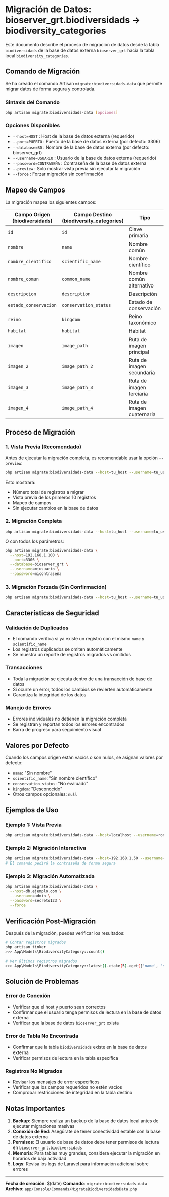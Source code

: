 # Migración de Datos: bioserver_grt.biodiversidads → biodiversity_categories

Este documento describe el proceso de migración de datos desde la tabla `biodiversidads` de la base de datos externa `bioserver_grt` hacia la tabla local `biodiversity_categories`.

## Comando de Migración

Se ha creado el comando Artisan `migrate:biodiversidads-data` que permite migrar datos de forma segura y controlada.

### Sintaxis del Comando

```bash
php artisan migrate:biodiversidads-data [opciones]
```

### Opciones Disponibles

- `--host=HOST` : Host de la base de datos externa (requerido)
- `--port=PUERTO` : Puerto de la base de datos externa (por defecto: 3306)
- `--database=BD` : Nombre de la base de datos externa (por defecto: bioserver_grt)
- `--username=USUARIO` : Usuario de la base de datos externa (requerido)
- `--password=CONTRASEÑA` : Contraseña de la base de datos externa
- `--preview` : Solo mostrar vista previa sin ejecutar la migración
- `--force` : Forzar migración sin confirmación

## Mapeo de Campos

La migración mapea los siguientes campos:

| Campo Origen (biodiversidads) | Campo Destino (biodiversity_categories) | Tipo |
|-------------------------------|------------------------------------------|------|
| `id` | `id` | Clave primaria |
| `nombre` | `name` | Nombre común |
| `nombre_cientifico` | `scientific_name` | Nombre científico |
| `nombre_comun` | `common_name` | Nombre común alternativo |
| `descripcion` | `description` | Descripción |
| `estado_conservacion` | `conservation_status` | Estado de conservación |
| `reino` | `kingdom` | Reino taxonómico |
| `habitat` | `habitat` | Hábitat |
| `imagen` | `image_path` | Ruta de imagen principal |
| `imagen_2` | `image_path_2` | Ruta de imagen secundaria |
| `imagen_3` | `image_path_3` | Ruta de imagen terciaria |
| `imagen_4` | `image_path_4` | Ruta de imagen cuaternaria |

## Proceso de Migración

### 1. Vista Previa (Recomendado)

Antes de ejecutar la migración completa, es recomendable usar la opción `--preview`:

```bash
php artisan migrate:biodiversidads-data --host=tu_host --username=tu_usuario --preview
```

Esto mostrará:
- Número total de registros a migrar
- Vista previa de los primeros 10 registros
- Mapeo de campos
- Sin ejecutar cambios en la base de datos

### 2. Migración Completa

```bash
php artisan migrate:biodiversidads-data --host=tu_host --username=tu_usuario
```

O con todos los parámetros:

```bash
php artisan migrate:biodiversidads-data \
  --host=192.168.1.100 \
  --port=3306 \
  --database=bioserver_grt \
  --username=miusuario \
  --password=micontraseña
```

### 3. Migración Forzada (Sin Confirmación)

```bash
php artisan migrate:biodiversidads-data --host=tu_host --username=tu_usuario --force
```

## Características de Seguridad

### Validación de Duplicados
- El comando verifica si ya existe un registro con el mismo `name` y `scientific_name`
- Los registros duplicados se omiten automáticamente
- Se muestra un reporte de registros migrados vs omitidos

### Transacciones
- Toda la migración se ejecuta dentro de una transacción de base de datos
- Si ocurre un error, todos los cambios se revierten automáticamente
- Garantiza la integridad de los datos

### Manejo de Errores
- Errores individuales no detienen la migración completa
- Se registran y reportan todos los errores encontrados
- Barra de progreso para seguimiento visual

## Valores por Defecto

Cuando los campos origen están vacíos o son nulos, se asignan valores por defecto:

- `name`: "Sin nombre"
- `scientific_name`: "Sin nombre científico"
- `conservation_status`: "No evaluado"
- `kingdom`: "Desconocido"
- Otros campos opcionales: `null`

## Ejemplos de Uso

### Ejemplo 1: Vista Previa
```bash
php artisan migrate:biodiversidads-data --host=localhost --username=root --preview
```

### Ejemplo 2: Migración Interactiva
```bash
php artisan migrate:biodiversidads-data --host=192.168.1.50 --username=biodiversity_user
# El comando pedirá la contraseña de forma segura
```

### Ejemplo 3: Migración Automatizada
```bash
php artisan migrate:biodiversidads-data \
  --host=db.ejemplo.com \
  --username=admin \
  --password=secreto123 \
  --force
```

## Verificación Post-Migración

Después de la migración, puedes verificar los resultados:

```bash
# Contar registros migrados
php artisan tinker
>>> App\Models\BiodiversityCategory::count()

# Ver últimos registros migrados
>>> App\Models\BiodiversityCategory::latest()->take(5)->get(['name', 'scientific_name', 'kingdom'])
```

## Solución de Problemas

### Error de Conexión
- Verificar que el host y puerto sean correctos
- Confirmar que el usuario tenga permisos de lectura en la base de datos externa
- Verificar que la base de datos `bioserver_grt` exista

### Error de Tabla No Encontrada
- Confirmar que la tabla `biodiversidads` existe en la base de datos externa
- Verificar permisos de lectura en la tabla específica

### Registros No Migrados
- Revisar los mensajes de error específicos
- Verificar que los campos requeridos no estén vacíos
- Comprobar restricciones de integridad en la tabla destino

## Notas Importantes

1. **Backup**: Siempre realiza un backup de la base de datos local antes de ejecutar migraciones masivas
2. **Conexión de Red**: Asegúrate de tener conectividad estable con la base de datos externa
3. **Permisos**: El usuario de base de datos debe tener permisos de lectura en `bioserver_grt.biodiversidads`
4. **Memoria**: Para tablas muy grandes, considera ejecutar la migración en horarios de baja actividad
5. **Logs**: Revisa los logs de Laravel para información adicional sobre errores

---

**Fecha de creación**: $(date)
**Comando**: `migrate:biodiversidads-data`
**Archivo**: `app/Console/Commands/MigrateBiodiversidadsData.php`